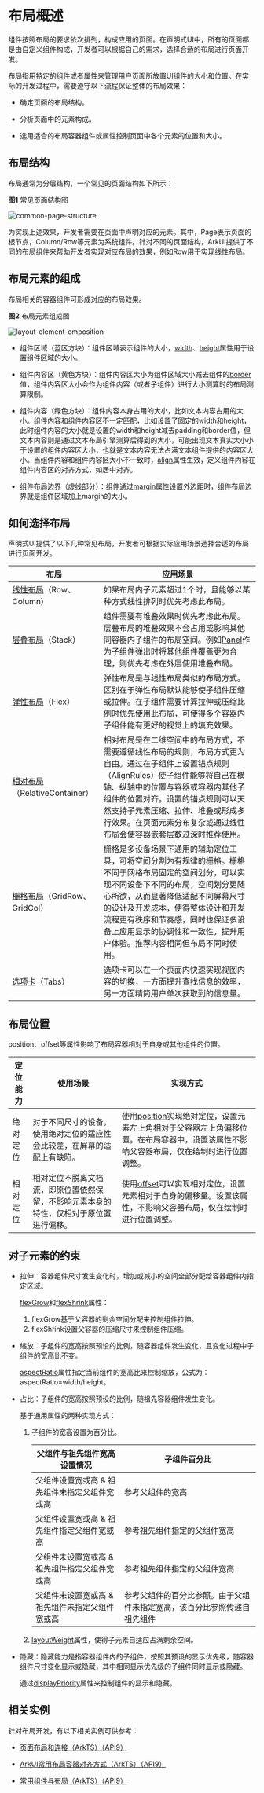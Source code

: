 # 布局概述


组件按照布局的要求依次排列，构成应用的页面。在声明式UI中，所有的页面都是由自定义组件构成，开发者可以根据自己的需求，选择合适的布局进行页面开发。


布局指用特定的组件或者属性来管理用户页面所放置UI组件的大小和位置。在实际的开发过程中，需要遵守以下流程保证整体的布局效果：


- 确定页面的布局结构。

- 分析页面中的元素构成。

- 选用适合的布局容器组件或属性控制页面中各个元素的位置和大小。


## 布局结构

布局通常为分层结构，一个常见的页面结构如下所示：

  **图1** 常见页面结构图

![common-page-structure](figures/common-page-structure.png)

为实现上述效果，开发者需要在页面中声明对应的元素。其中，Page表示页面的根节点，Column/Row等元素为系统组件。针对不同的页面结构，ArkUI提供了不同的布局组件来帮助开发者实现对应布局的效果，例如Row用于实现线性布局。


## 布局元素的组成

布局相关的容器组件可形成对应的布局效果。

  **图2** 布局元素组成图

![layout-element-omposition](figures/layout-element-omposition.png)

- 组件区域（蓝区方块）：组件区域表示组件的大小，[width](../reference/apis-arkui/arkui-ts/ts-universal-attributes-size.md#width)、[height](../reference/apis-arkui/arkui-ts/ts-universal-attributes-size.md#height)属性用于设置组件区域的大小。

- 组件内容区（黄色方块）：组件内容区大小为组件区域大小减去组件的[border](../reference/apis-arkui/arkui-ts/ts-universal-attributes-border.md#border)值，组件内容区大小会作为组件内容（或者子组件）进行大小测算时的布局测算限制。

- 组件内容（绿色方块）：组件内容本身占用的大小，比如文本内容占用的大小。组件内容和组件内容区不一定匹配，比如设置了固定的width和height，此时组件内容的大小就是设置的width和height减去padding和border值，但文本内容则是通过文本布局引擎测算后得到的大小，可能出现文本真实大小小于设置的组件内容区大小，也就是文本内容无法占满文本组件提供的内容区大小。当组件内容和组件内容区大小不一致时，[align](../reference/apis-arkui/arkui-ts/ts-universal-attributes-location.md#align)属性生效，定义组件内容在组件内容区的对齐方式，如居中对齐。

- 组件布局边界（虚线部分）：组件通过[margin](../reference/apis-arkui/arkui-ts/ts-universal-attributes-size.md#margin)属性设置外边距时，组件布局边界就是组件区域加上margin的大小。


## 如何选择布局

声明式UI提供了以下几种常见布局，开发者可根据实际应用场景选择合适的布局进行页面开发。

| 布局                                                         | 应用场景                                                     |
| ------------------------------------------------------------ | ------------------------------------------------------------ |
| [线性布局](arkts-layout-development-linear.md)（Row、Column） | 如果布局内子元素超过1个时，且能够以某种方式线性排列时优先考虑此布局。 |
| [层叠布局](arkts-layout-development-stack-layout.md)（Stack） | 组件需要有堆叠效果时优先考虑此布局。层叠布局的堆叠效果不会占用或影响其他同容器内子组件的布局空间。例如[Panel](../reference/apis-arkui/arkui-ts/ts-container-panel.md)作为子组件弹出时将其他组件覆盖更为合理，则优先考虑在外层使用堆叠布局。 |
| [弹性布局](arkts-layout-development-flex-layout.md)（Flex）  | 弹性布局是与线性布局类似的布局方式。区别在于弹性布局默认能够使子组件压缩或拉伸。在子组件需要计算拉伸或压缩比例时优先使用此布局，可使得多个容器内子组件能有更好的视觉上的填充效果。 |
| [相对布局](arkts-layout-development-relative-layout.md)（RelativeContainer） | 相对布局是在二维空间中的布局方式，不需要遵循线性布局的规则，布局方式更为自由。通过在子组件上设置锚点规则（AlignRules）使子组件能够将自己在横轴、纵轴中的位置与容器或容器内其他子组件的位置对齐。设置的锚点规则可以天然支持子元素压缩、拉伸、堆叠或形成多行效果。在页面元素分布复杂或通过线性布局会使容器嵌套层数过深时推荐使用。 |
| [栅格布局](arkts-layout-development-grid-layout.md)（GridRow、GridCol） | 栅格是多设备场景下通用的辅助定位工具，可将空间分割为有规律的栅格。栅格不同于网格布局固定的空间划分，可以实现不同设备下不同的布局，空间划分更随心所欲，从而显著降低适配不同屏幕尺寸的设计及开发成本，使得整体设计和开发流程更有秩序和节奏感，同时也保证多设备上应用显示的协调性和一致性，提升用户体验。推荐内容相同但布局不同时使用。 |
| [选项卡](arkts-navigation-tabs.md)（Tabs）                   | 选项卡可以在一个页面内快速实现视图内容的切换，一方面提升查找信息的效率，另一方面精简用户单次获取到的信息量。 |


## 布局位置

position、offset等属性影响了布局容器相对于自身或其他组件的位置。

| 定位能力 | 使用场景                                                     | 实现方式                                                     |
| -------- | ------------------------------------------------------------ | ------------------------------------------------------------ |
| 绝对定位 | 对于不同尺寸的设备，使用绝对定位的适应性会比较差，在屏幕的适配上有缺陷。 | 使用[position](../reference/apis-arkui/arkui-ts/ts-universal-attributes-location.md#position)实现绝对定位，设置元素左上角相对于父容器左上角偏移位置。在布局容器中，设置该属性不影响父容器布局，仅在绘制时进行位置调整。 |
| 相对定位 | 相对定位不脱离文档流，即原位置依然保留，不影响元素本身的特性，仅相对于原位置进行偏移。 | 使用[offset](../reference/apis-arkui/arkui-ts/ts-universal-attributes-location.md#offset)可以实现相对定位，设置元素相对于自身的偏移量。设置该属性，不影响父容器布局，仅在绘制时进行位置调整。 |


## 对子元素的约束

* 拉伸：容器组件尺寸发生变化时，增加或减小的空间全部分配给容器组件内指定区域。

  [flexGrow](../reference/apis-arkui/arkui-ts/ts-universal-attributes-flex-layout.md#flexgrow)和[flexShrink](../reference/apis-arkui/arkui-ts/ts-universal-attributes-flex-layout.md#flexshrink)属性：
  1. flexGrow基于父容器的剩余空间分配来控制组件拉伸。
  2. flexShrink设置父容器的压缩尺寸来控制组件压缩。

* 缩放：子组件的宽高按照预设的比例，随容器组件发生变化，且变化过程中子组件的宽高比不变。

  [aspectRatio](../reference/apis-arkui/arkui-ts/ts-universal-attributes-layout-constraints.md#aspectratio)属性指定当前组件的宽高比来控制缩放，公式为：aspectRatio=width/height。

* 占比：子组件的宽高按照预设的比例，随祖先容器组件发生变化。

  基于通用属性的两种实现方式：
  1. 子组件的宽高设置为百分比。

      | 父组件与祖先组件宽高设置情况 | 子组件百分比 |
      |---|---|
      | 父组件设置宽或高 & 祖先组件未指定父组件宽或高 | 参考父组件的宽高 |
      | 父组件设置宽或高 & 祖先组件指定父组件宽或高 | 参考祖先组件指定的父组件宽高 |
      | 父组件未设置宽或高 & 祖先组件指定父组件宽或高 | 参考祖先组件指定的父组件宽高 |
      | 父组件未设置宽或高 & 祖先组件未指定父组件宽或高 | 参考父组件的百分比参照。由于父组件未指定宽高，该百分比参照传递自祖先组件 |
  2. [layoutWeight](../reference/apis-arkui/arkui-ts/ts-universal-attributes-size.md#layoutweight)属性，使得子元素自适应占满剩余空间。

* 隐藏：隐藏能力是指容器组件内的子组件，按照其预设的显示优先级，随容器组件尺寸变化显示或隐藏，其中相同显示优先级的子组件同时显示或隐藏。

  通过[displayPriority](../reference/apis-arkui/arkui-ts/ts-universal-attributes-layout-constraints.md#displaypriority)属性来控制组件的显示和隐藏。

## 相关实例

针对布局开发，有以下相关实例可供参考：

- [页面布局和连接（ArkTS）（API9）](https://gitcode.com/openharmony/applications_app_samples/tree/master/code/UI/ArkTsComponentCollection/DefiningPageLayoutAndConnection)

- [ArkUI常用布局容器对齐方式（ArkTS）（API9）](https://gitee.com/openharmony/codelabs/tree/master/ETSUI/OHLayoutAlign)

- [常用组件与布局（ArkTS）（API9）](https://gitee.com/openharmony/codelabs/tree/master/ETSUI/ArkTSComponents)